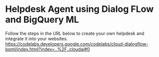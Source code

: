 # Helpdesk Agent using Dialog FLow and BigQuery ML

Follow the steps in the URL below to create your own helpdesk and integrate it into your websites.
https://codelabs.developers.google.com/codelabs/cloud-dialogflow-bqml/index.html?index=..%2F..cloudai#0

